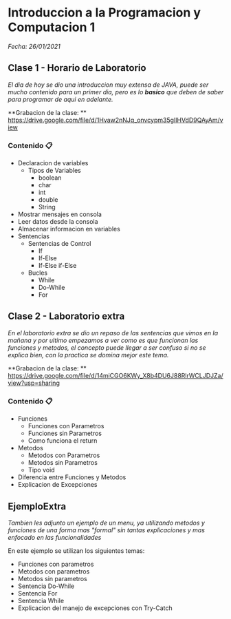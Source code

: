 # Introduccion a la Programacion y Computacion 1

_Fecha: 26/01/2021_

## Clase 1 - Horario de Laboratorio

_El dia de hoy se dio una introduccion muy extensa de JAVA, puede ser mucho contenido para un primer dia, pero es lo **basico** que deben de saber para programar de aqui en adelante._

**Grabacion de la clase: ** https://drive.google.com/file/d/1Hvaw2nNJq_onvcypm35gIlHVdD9QAyAm/view

### Contenido 📋

- Declaracion de variables
	- Tipos de Variables
		- boolean
		- char
		- int
		- double
		- String
- Mostrar mensajes en consola
- Leer datos desde la consola
- Almacenar informacion en variables
- Sentencias
	- Sentencias de Control
		- If
		- If-Else
		- If-Else if-Else
	- Bucles
		- While
		- Do-While
		- For


## Clase 2 - Laboratorio extra

_En el laboratorio extra se dio un repaso de las sentencias que vimos en la mañana y por ultimo empezamos a ver como es que funcionan las funciones y metodos, el concepto puede llegar a ser confuso si no se explica bien, con la practica se domina mejor este tema._


**Grabacion de la clase: ** https://drive.google.com/file/d/14miCGO6KWy_X8b4DU6J88RlrWCLJDJZa/view?usp=sharing

### Contenido 📋

- Funciones
	- Funciones con Parametros
	- Funciones sin Parametros
	- Como funciona el return
- Metodos
	- Metodos con Parametros
	- Metodos sin Parametros
	- Tipo void
- Diferencia entre Funciones y Metodos
- Explicacion de Excepciones

## EjemploExtra

_Tambien les adjunto un ejemplo de un menu, ya utilizando metodos y funciones de una forma mas "formal" sin tantas explicaciones y mas enfocado en las funcionalidades_

En este ejemplo se utilizan los siguientes temas:
- Funciones con parametros
- Metodos con parametros
- Metodos sin parametros
- Sentencia Do-While
- Sentencia For
- Sentencia While
- Explicacion del manejo de excepciones con Try-Catch

